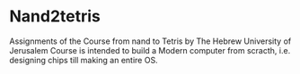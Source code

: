 # Nand2tetris
Assignments of the Course from nand to Tetris by The Hebrew University of Jerusalem
Course is intended to build a Modern computer from scracth, i.e. designing chips till making an entire OS. 
